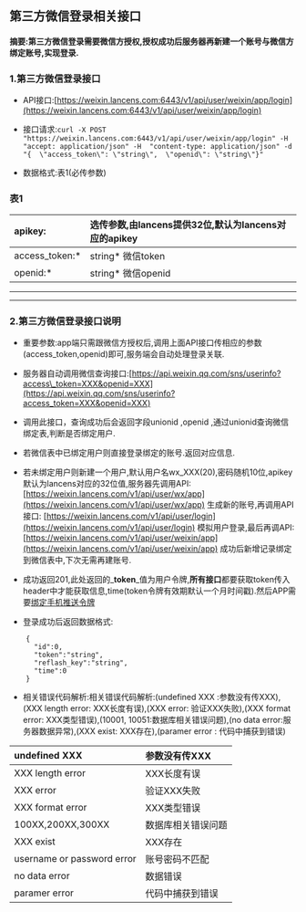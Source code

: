 ## 第三方微信登录相关接口

#### 摘要:第三方微信登录需要微信方授权,授权成功后服务器再新建一个账号与微信方绑定账号,实现登录.

### 1.第三方微信登录接口

* API接口:[https://weixin.lancens.com:6443/v1/api/user/weixin/app/login](https://weixin.lancens.com:6443/v1/api/user/weixin/app/login)

* 接口请求:`curl -X POST "https://weixin.lancens.com:6443/v1/api/user/weixin/app/login" -H  "accept: application/json" -H  "content-type: application/json" -d "{  \"access_token\": \"string\",  \"openid\": \"string\"}"`

* 数据格式:表1\(必传参数\)

### 表1

| apikey: | 选传参数,由lancens提供32位,默认为lancens对应的apikey |
| :--- | :--- |
| access\_token:\* | string\* 微信token |
| openid:\* | string\* 微信openid |

---

---

### 2.第三方微信登录接口说明

* 重要参数:app端只需跟微信方授权后,调用上面API接口传相应的参数\(access\_token,openid\)即可,服务端会自动处理登录关联.

* 服务器自动调用微信查询接口:[https://api.weixin.qq.com/sns/userinfo?access\_token=XXX&openid=XXX](https://api.weixin.qq.com/sns/userinfo?access_token=XXX&openid=XXX)

* 调用此接口，查询成功后会返回字段unionid ,openid ,通过unionid查询微信绑定表,判断是否绑定用户.

* 若微信表中已绑定用户则直接登录绑定的账号.返回对应信息.

* 若未绑定用户则新建一个用户,默认用户名wx\_XXX\(20\),密码随机10位,apikey默认为lancens对应的32位值,服务器先调用API:[https://weixin.lancens.com/v1/api/user/wx/app](https://weixin.lancens.com/v1/api/user/wx/app) 生成新的账号,再调用API接口: [https://weixin.lancens.com/v1/api/user/login](https://weixin.lancens.com/v1/api/user/login)  模拟用户登录,最后再调API:[https://weixin.lancens.com/v1/api/user/weixin/app](https://weixin.lancens.com/v1/api/user/weixin/app) 成功后新增记录绑定到微信表中,下次无需再建账号.

* 成功返回201,此处返回的_**token**_值为用户令牌,**所有接口**都要获取token传入header中才能获取信息,time\(token令牌有效期默认一个月时间戳\).然后APP需要[绑定手机推送令牌](/../bang-ding-tui-song.html)

* 登录成功后返回数据格式:

```
    {
      "id":0,
      "token":"string",
      "reflash_key":"string",
      "time":0
    }
```

* 相关错误代码解析:相关错误代码解析:\(undefined XXX :参数没有传XXX\),\(XXX length error: XXX长度有误\),\(XXX error: 验证XXX失败\),\(XXX format error: XXX类型错误\),\(10001, 10051:数据库相关错误问题\),\(no data error:服务器数据异常\),\(XXX exist: XXX存在\),\(paramer error : 代码中捕获到错误\)

| undefined XXX | 参数没有传XXX |
| :--- | :--- |
| XXX length error | XXX长度有误 |
| XXX error | 验证XXX失败 |
| XXX format error | XXX类型错误 |
| 100XX,200XX,300XX | 数据库相关错误问题 |
| XXX exist | XXX存在 |
| username or password error | 账号密码不匹配 |
| no data error | 数据错误 |
| paramer error | 代码中捕获到错误 |




